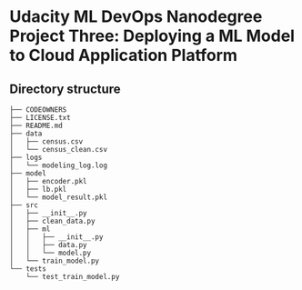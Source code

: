 # Udacity ML DevOps Nanodegree Project Three: Deploying a ML Model to Cloud Application Platform

## Directory structure

```
├── CODEOWNERS
├── LICENSE.txt
├── README.md
├── data
│   ├── census.csv
│   └── census_clean.csv
├── logs
│   └── modeling_log.log
├── model
│   ├── encoder.pkl
│   ├── lb.pkl
│   └── model_result.pkl
├── src
│   ├── __init__.py
│   ├── clean_data.py
│   ├── ml
│   │   ├── __init__.py
│   │   ├── data.py
│   │   └── model.py
│   └── train_model.py
└── tests
    └── test_train_model.py
```
